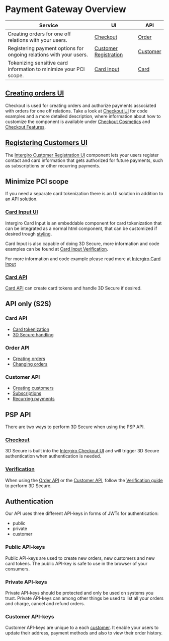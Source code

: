 # Payment Gateway Overview

| Service                                                            | UI                                                           | API                                    |
|--------------------------------------------------------------------|--------------------------------------------------------------|----------------------------------------|
| Creating orders for one off relations with your users.             | [Checkout](../../checkout/embed.html)                        | [Order](../../order/create.html)       |
| Registering payment options for ongoing relations with your users. | [Customer Registration](../../customer/registration-ui.html) | [Customer](../../customer/create.html) |
| Tokenizing sensitive card information to minimize your PCI scope.  | [Card Input](../../card-input/embed.html)                    | [Card](../../card-api/create.html)     |

## [Creating orders UI](../../checkout/embed.html)
Checkout is used for creating orders and authorize payments associated with orders for one off relations. 
Take a look at [Checkout UI](../../checkout/embed.html) for code examples and a more detailed description, where information about how to customize the component is available under [Checkout Cosmetics](../../checkout/cosmetics.html) and [Checkout Features](../../checkout/features.html).

## [Registering Customers UI](../../customer/registration-ui.html) 
The [Intergiro Customer Registration UI](../../customer/registration-ui.html) component lets your users register contact and card information that gets authorized for future payments, such as subscriptions or other recurring payments.

## Minimize PCI scope
If you need a separate card tokenization there is an UI solution in addition to an API solution.

### [Card Input UI](../../card-input/embed.html)
Intergiro Card Input is an embeddable component for card tokenization that can be integrated as a normal html component, that can be customized if desired trough [styling](../../card-input/style.html). 

Card Input is also capable of doing 3D Secure, more information and code examples can be found at [Card Input Verification](../../card-input/verification.html). 

For more information and code example please read more at [Intergiro Card Input](../card-input/embed.html) 

### [Card API](../../card-api/create.html)
[Card API](../../card-api/create.html) can create card tokens and handle 3D Secure if desired. 


## API only (S2S)

### Card API 

- [Card tokenization](../../card-api/create.html)
- [3D Secure handling](../../card-api/verification.html)
### Order API

- [Creating orders](../../order/create.html)
- [Changing orders](../../order/change.html)

### Customer API

- [Creating customers](../../customer/create.html) 
- [Subscriptions](../../customer/subscriptions.html)
- [Recurring payments](../../customer/create-order.html)


## PSP API
There are two ways to perform 3D Secure when using the PSP API.

### [Checkout](../checkout/embed.html)
3D Secure is built into the [Intergiro Checkout UI](../checkout/embed.html) and will trigger 3D Secure authentication when authentication is needed.

### [Verification](../card-api/verification.html)
When using the [Order API](../order/create.html) or the [Customer API](../customer/create.html), follow the [Verification guide](../card-api/verification.html) to perform 3D Secure.



## Authentication

Our API uses three different API-keys in forms of JWTs for authentication:
- public
- private 
- customer

### Public API-keys

Public API-keys are used to create new orders, new customers and new card tokens. 
The public API-key is safe to use in the browser of your consumers.

### Private API-keys

Private API-keys should be protected and only be used on systems you trust. 
Private API-keys can among other things be used to list all your orders and charge, cancel and refund orders.

### Customer API-keys

Customer API-keys are unique to a each [customer](../customer/reference.html). 
It enable your users to update their address, payment methods and also to view their order history.
